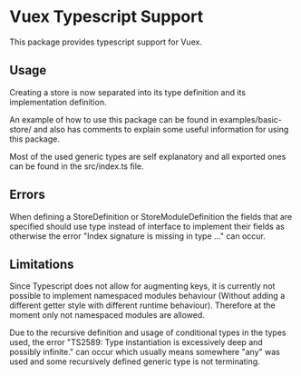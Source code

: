 # Vuex Typescript Support
This package provides typescript support for Vuex.

## Usage

Creating a store is now separated into its
type definition and its implementation definition.

An example of how to use this package can be found in
examples/basic-store/ and also has comments to explain
some useful information for using this package.

Most of the used generic types are self explanatory and
all exported ones can be found in the src/index.ts file.

## Errors

When defining a StoreDefinition or StoreModuleDefinition the fields that
are specified should use type instead of interface to implement their fields
as otherwise the error "Index signature is missing in type ..." can occur.

## Limitations

Since Typescript does not allow for augmenting keys, it is
currently not possible to implement namespaced modules behaviour
(Without adding a different getter style with different runtime
behaviour). Therefore at the moment only not namespaced modules are allowed.


Due to the recursive definition and usage of conditional types in the types
used, the error "TS2589: Type instantiation is excessively deep and possibly infinite."
can occur which usually means somewhere "any" was used and some recursively defined generic type is
not terminating.
